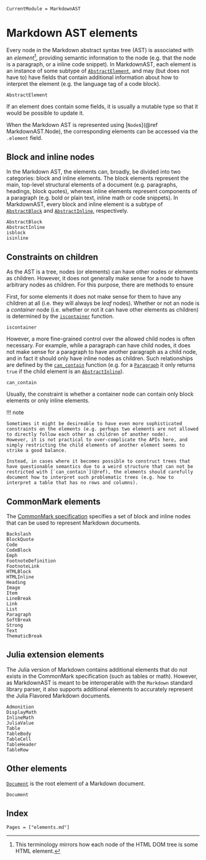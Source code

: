 ```@meta
CurrentModule = MarkdownAST
```

# Markdown AST elements

Every node in the Markdown abstract syntax tree (AST) is associated with an _element_[^1], providing semantic information to the node (e.g. that the node is a paragraph, or a inline code snippet).
In MarkdownAST, each element is an instance of some subtype of [`AbstractElement`](@ref), and may (but does not have to) have fields that contain additional information about how to interpret the element (e.g. the language tag of a code block).

```@docs
AbstractElement
```

If an element does contain some fields, it is usually a mutable type so that it would be possible to update it.

When the Markdown AST is represented using [`Node`s](@ref MarkdownAST.Node), the corresponding elements can be accessed via the `.element` field.

[^1]: This terminology mirrors how each node of the HTML DOM tree is some HTML element.

## Block and inline nodes

In the Markdown AST, the elements can, broadly, be divided into two categories: block and inline elements.
The block elements represent the main, top-level structural elements of a document (e.g. paragraphs, headings, block quotes), whereas inline elements represent components of a paragraph (e.g. bold or plain text, inline math or code snippets).
In MarkdownAST, every block and inline element is a subtype of [`AbstractBlock`](@ref) and [`AbstractInline`](@ref), respectively.

```@docs
AbstractBlock
AbstractInline
isblock
isinline
```

## Constraints on children

As the AST is a tree, nodes (or elements) can have other nodes or elements as children.
However, it does not generally make sense for a node to have arbitrary nodes as children.
For this purpose, there are methods to ensure

First, for some elements it does not make sense for them to have any children at all (i.e. they will always be _leaf_ nodes).
Whether or not an node is a _container_ node (i.e. whether or not it can have other elements as children) is determined by the [`iscontainer`](@ref) function.

```@docs
iscontainer
```

However, a more fine-grained control over the allowed child nodes is often necessary.
For example, while a paragraph can have child nodes, it does not make sense for a paragraph to have another paragraph as a child node, and in fact it should only have inline nodes as children.
Such relationships are defined by the [`can_contain`](@ref) function (e.g. for a [`Paragraph`](@ref) it only returns `true` if the child element is an [`AbstractInline`](@ref)).

```@docs
can_contain
```

Usually, the constraint is whether a container node can contain only block elements or only inline elements.

!!! note

    Sometimes it might be desireable to have even more sophisticated constraints on the elements (e.g. perhaps two elements are not allowed to directly follow each other as children of another node).
    However, it is not practical to over-complicate the APIs here, and simply restricting the child elements of another element seems to strike a good balance.

    Instead, in cases where it becomes possible to construct trees that have questionable semantics due to a weird structure that can not be restricted with [`can_contain`](@ref), the elements should carefully document how to interpret such problematic trees (e.g. how to interpret a table that has no rows and columns).

## CommonMark elements

The [CommonMark specification](https://spec.commonmark.org/) specifies a set of block and inline nodes that can be used to represent Markdown documents.

```@docs
Backslash
BlockQuote
Code
CodeBlock
Emph
FootnoteDefinition
FootnoteLink
HTMLBlock
HTMLInline
Heading
Image
Item
LineBreak
Link
List
Paragraph
SoftBreak
Strong
Text
ThematicBreak
```

## Julia extension elements

The Julia version of Markdown contains additional elements that do not exists in the CommonMark specification (such as tables or math).
However, as MarkdownAST is meant to be interoperable with the `Markdown` standard library parser, it also supports additional elements to accurately represent the Julia Flavored Markdown documents.

```@docs
Admonition
DisplayMath
InlineMath
JuliaValue
Table
TableBody
TableCell
TableHeader
TableRow
```

## Other elements

[`Document`](@ref) is the root element of a Markdown document.

```@docs
Document
```

## Index

```@index
Pages = ["elements.md"]
```
